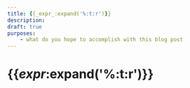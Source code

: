 ```yaml
---
title: {{_expr_:expand('%:t:r')}}
description: 
draft: true
purposes:
    - what do you hope to accomplish with this blog post
---
```


# {{_expr_:expand('%:t:r')}}
